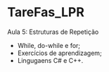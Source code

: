 # TareFas_LPR
Aula 5: Estruturas de Repetição
- While, do-while e for;
- Exercícios de aprendizagem;
- Lingugaens C# e C++.
